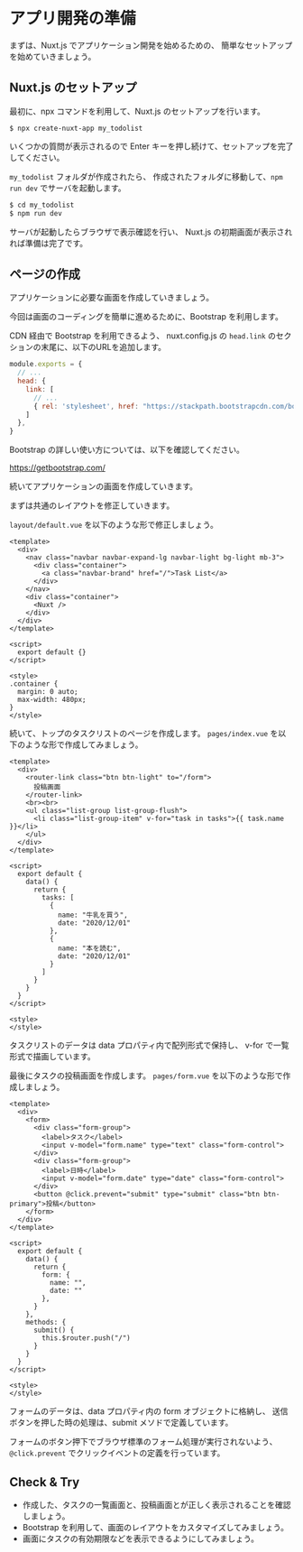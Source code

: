 # アプリ開発の準備

まずは、Nuxt.js でアプリケーション開発を始めるための、
簡単なセットアップを始めていきましょう。

## Nuxt.js のセットアップ

最初に、npx コマンドを利用して、Nuxt.js のセットアップを行います。

``` 
$ npx create-nuxt-app my_todolist
```

いくつかの質問が表示されるので Enter キーを押し続けて、セットアップを完了してください。

`my_todolist` フォルダが作成されたら、
作成されたフォルダに移動して、`npm run dev` でサーバを起動します。

```bash
$ cd my_todolist
$ npm run dev
```

サーバが起動したらブラウザで表示確認を行い、
Nuxt.js の初期画面が表示されれば準備は完了です。

## ページの作成

アプリケーションに必要な画面を作成していきましょう。

今回は画面のコーディングを簡単に進めるために、Bootstrap を利用します。

CDN 経由で Bootstrap を利用できるよう、
nuxt.config.js の `head.link` のセクションの末尾に、以下のURLを追加します。

```js
module.exports = {
  // ...
  head: {
    link: [
      // ...
      { rel: 'stylesheet', href: "https://stackpath.bootstrapcdn.com/bootstrap/4.5.0/css/bootstrap.min.css" }
    ]
  },
}
```

Bootstrap の詳しい使い方については、以下を確認してください。

https://getbootstrap.com/

続いてアプリケーションの画面を作成していきます。

まずは共通のレイアウトを修正していきます。

`layout/default.vue` を以下のような形で修正しましょう。

```vue
<template>
  <div>
    <nav class="navbar navbar-expand-lg navbar-light bg-light mb-3">
      <div class="container">
        <a class="navbar-brand" href="/">Task List</a>
      </div>
    </nav>
    <div class="container">
      <Nuxt />
    </div>
  </div>
</template>

<script>
  export default {}
</script>

<style>
.container {
  margin: 0 auto;
  max-width: 480px;
}
</style>
```

続いて、トップのタスクリストのページを作成します。
`pages/index.vue` を以下のような形で作成してみましょう。

```vue
<template>
  <div>
    <router-link class="btn btn-light" to="/form">
      投稿画面
    </router-link>
    <br><br>
    <ul class="list-group list-group-flush">
      <li class="list-group-item" v-for="task in tasks">{{ task.name }}</li>
    </ul>
  </div>
</template>

<script>
  export default {
    data() {
      return {
        tasks: [
          {
            name: "牛乳を買う",
            date: "2020/12/01"
          },
          {
            name: "本を読む",
            date: "2020/12/01"
          }
        ]
      }
    }
  }
</script>

<style>
</style>
```
タスクリストのデータは data プロパティ内で配列形式で保持し、 
v-for で一覧形式で描画しています。

最後にタスクの投稿画面を作成します。
`pages/form.vue` を以下のような形で作成しましょう。

```vue
<template>
  <div>
    <form>
      <div class="form-group">
        <label>タスク</label>
        <input v-model="form.name" type="text" class="form-control">
      </div>
      <div class="form-group">
        <label>日時</label>
        <input v-model="form.date" type="date" class="form-control">
      </div>
      <button @click.prevent="submit" type="submit" class="btn btn-primary">投稿</button>
    </form>
  </div>
</template>

<script>
  export default {
    data() {
      return {
        form: {
          name: "",
          date: ""
        },
      }
    },
    methods: {
      submit() {
        this.$router.push("/")
      }
    }
  }
</script>

<style>
</style>
```

フォームのデータは、data プロパティ内の form オブジェクトに格納し、
送信ボタンを押した時の処理は、submit メソドで定義しています。

フォームのボタン押下でブラウザ標準のフォーム処理が実行されないよう、
`@click.prevent` でクリックイベントの定義を行っています。

## Check & Try

- 作成した、タスクの一覧画面と、投稿画面とが正しく表示されることを確認しましょう。
- Bootstrap を利用して、画面のレイアウトをカスタマイズしてみましょう。
- 画面にタスクの有効期限などを表示できるようにしてみましょう。


